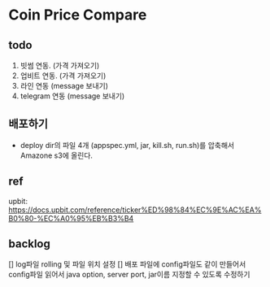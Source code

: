 # Coin Price Compare 

## todo
1. 빗썸 연동. (가격 가져오기)
2. 업비트 연동. (가격 가져오기)
3. 라인 연동 (message 보내기)
4. telegram 연동 (message 보내기)

## 배포하기
- deploy dir의 파일 4개 (appspec.yml, jar, kill.sh, run.sh)를 압축해서 Amazone s3에 올린다.

## ref
upbit: https://docs.upbit.com/reference/ticker%ED%98%84%EC%9E%AC%EA%B0%80-%EC%A0%95%EB%B3%B4

## backlog
[] log파일 rolling 및 파일 위치 설정
[] 배포 파일에 config파일도 같이 만들어서 config파일 읽어서 java option, server port, jar이름 지정할 수 있도록 수정하기